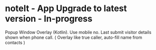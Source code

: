# noteIt - App Upgrade to latest version - In-progress
Popup Window Overlay (Kotlin). Use mobile no. Last submit visitor details shown when phone call. ( Overlay like true caller, auto-fill name from contacts )
